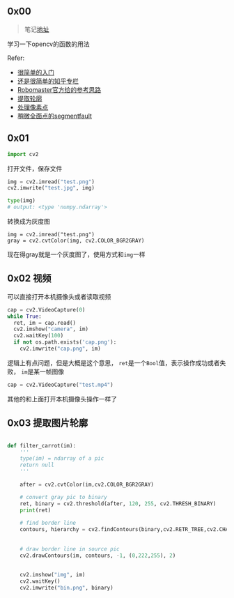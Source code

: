 ## 0x00 
> 笔记[地址](http://note.youdao.com/noteshare?id=39bc391ff241b5e339ad09b241a88146&sub=2AB358FAA018465E8A5C2E10407D8196)



学习一下opencv的函数的用法

Refer: 
- [很简单的入门](http://blog.csdn.net/u012005313/article/details/49365487)
- [还是很简单的知乎专栏](https://zhuanlan.zhihu.com/p/24425116)
- [Robomaster官方给的参考思路](http://mp.weixin.qq.com/s/1IhRLRV2oPopXC-sz4oS-w)
- [提取轮廓](http://baoxizhao.com/2017/03/18/python%20openCV%E5%9B%BE%E5%83%8F%E5%A4%84%E7%90%86%E4%B9%8B%E6%8F%90%E5%8F%96%E8%BD%AE%E5%BB%93/)
- [处理像素点](http://python.jobbole.com/85254/)
- [稍微全面点的segmentfault](https://segmentfault.com/a/1190000003742422)
## 0x01 
```python
import cv2
```

打开文件，保存文件
```python
img = cv2.imread("test.png")
cv2.imwrite("test.jpg", img)
```


```python
type(img)
# output: <type 'numpy.ndarray'>
```

转换成为灰度图
```
img = cv2.imread("test.png")
gray = cv2.cvtColor(img, cv2.COLOR_BGR2GRAY)
```
现在得gray就是一个灰度图了，使用方式和`img`一样


## 0x02 视频
可以直接打开本机摄像头或者读取视频
```python
cap = cv2.VideoCapture(0)
while True:
  ret, im = cap.read()
  cv2.imshow("camera", im)
  cv2.waitKey(100)
  if not os.path.exists('cap.png'):
    cv2.imwrite("cap.png", im)
```
逻辑上有点问题，但是大概是这个意思， `ret`是一个`Bool`值，表示操作成功或者失败， `im`是某一帧图像

```python
cap = cv2.VideoCapture("test.mp4")
```
其他的和上面打开本机摄像头操作一样了

## 0x03 提取图片轮廓

```python

def filter_carrot(im):
    '''
    type(im) = ndarray of a pic
    return null
    '''
    
    after = cv2.cvtColor(im,cv2.COLOR_BGR2GRAY)

    # convert gray pic to binary
    ret, binary = cv2.threshold(after, 120, 255, cv2.THRESH_BINARY)
    print(ret)
    
    # find border line
    contours, hierarchy = cv2.findContours(binary,cv2.RETR_TREE,cv2.CHAIN_APPROX_SIMPLE)
    
    
    # draw border line in source pic
    cv2.drawContours(im, contours, -1, (0,222,255), 2)
    
    
    cv2.imshow("img", im)
    cv2.waitKey()
    cv2.imwrite("bin.png", binary)

```


